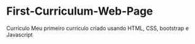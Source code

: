 # First-Curriculum-Web-Page
Curriculo
Meu primeiro curriculo criado usando HTML, CSS, bootstrap e Javascript
